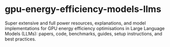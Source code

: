 # gpu-energy-efficiency-models-llms
Super extensive and full power resources, explanations, and model implementations for GPU energy efficiency optimisations in Large Language Models (LLMs): papers, code, benchmarks, guides, setup instructions, and best practices.
